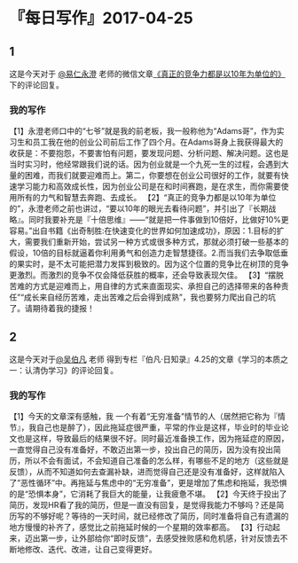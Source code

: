 # 『每日写作』2017-04-25

## 1
这是今天对于 [@易仁永澄](http://weibo.com/u/1640237087) 老师的微信文章[《真正的竞争力都是以10年为单位的》](http://mp.weixin.qq.com/s/VhDhYvKiE2kQA7nXB2qYTw)下的评论回复。

### 我的写作

【1】永澄老师口中的“七爷”就是我的前老板，我一般称他为“Adams哥”，作为实习生和员工我在他的创业公司前后工作了四个月。在Adams哥身上我获得最大的收获是：不要抱怨，不要害怕有问题，要发现问题、分析问题、解决问题。这也是当时实习时，他经常跟我们说的话。因为创业就是一个九死一生的过程，会遇到大量的困难，而我们就要迎难而上。第二，你要想在创业公司很好的工作，就要有快速学习能力和高效成长性，因为创业公司是在和时间赛跑，是在求生，而你需要使用所有的力气和智慧去奔跑、去成长。
【2】“真正的竞争力都是以10年为单位的”，永澄老师之前也讲过，“要以10年的眼光去看待问题”，并引出了『长期战略』。同时我要补充是『十倍思维』——“就是把一件事做到10倍好，比做好10%更容易。”出自书籍《出奇制胜:在快速变化的世界如何加速成功》，原因：1.目标的扩大，需要我们重新开始，尝试另一种方式或很多种方式，那就必须打破一些基本的假设，10倍的目标就逼着你利用勇气和创造力走智慧捷径。2.而当我们去争取低垂的果实时，是不太可能把潜力发挥到极致的。因为这个位置的竞争比在树顶的竞争更激烈。而激烈的竞争不仅会降低获胜的概率，还会导致表现欠佳。
【3】“摆脱苦难的方式是迎难而上，用自律的方式来直面现实、承担自己的选择带来的各种责任”“成长来自经历苦难，走出苦难之后会得到成熟”，我也要努力爬出自己的坑了。请期待着我的捷报！

## 2
这是今天对于[@吴伯凡](http://weibo.com/wubofan) 老师 得到专栏『伯凡·日知录』4.25的文章《学习的本质之一：认清伪学习》的评论回复。

### 我的写作

【1】今天的文章深有感触，我 一个有着“无穷准备”情节的人（居然把它称为『情节』，我自己也是醉了），因此拖延症很严重，平常的作业是这样，毕业时的毕业论文也是这样，导致最后的结果很不好。同时最近准备换工作，因为拖延症的原因，一直觉得自己没有准备好，不敢迈出第一步，投出自己的简历，因为没有投出简历，所以不会有面试，不会知道自己准备的怎么样，有哪些不足的地方（这些就是反馈），从而不知道如何去查漏补缺，进而觉得自己还是没有准备好，这样就陷入了”恶性循环”中。再拖延与焦虑中的“无穷准备”，更是增加了焦虑和拖延，我恐惧的是“恐惧本身”，它消耗了我巨大的能量，让我疲惫不堪。
【2】今天终于投出了简历，发现HR看了我的简历，但是一直没有回复，是觉得我能力不够吗？还是简历写的不够好呢？等待的一天时间，就已经修改了简历，同时准备将自己有遗漏的地方慢慢的补齐了，感觉比之前拖延时候的一个星期的效率都高。
【3】行动起来，迈出第一步，让外部给你“即时反馈”，去感受挫败感和危机感，针对反馈去不断地修改、迭代、改进，让自己变得更好。